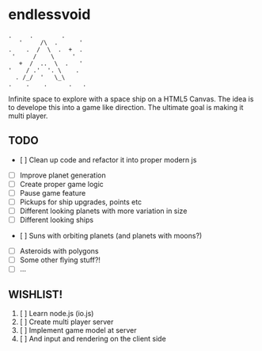 # endlessvoid

    .     .        .    
       '     /\  .      '
    .    .  /  \  .  +  .
     '     /    \     '
       +  /  ..  \  .   '
    '    / .'  '. \    .
      . /_/  '   \_\
    .    .    .      .   .

Infinite space to explore with a space ship on a HTML5 Canvas.
The idea is to develope this into a game like direction.
The ultimate goal is making it multi player.


## TODO

* [ ] Clean up code and refactor it into proper modern js
* [ ] Improve planet generation
* [ ] Create proper game logic
* [ ] Pause game feature
* [ ] Pickups for ship upgrades, points etc
* [ ] Different looking planets with more variation in size
* [ ] Different looking ships
* [ ] Suns with orbiting planets (and planets with moons?)
* [ ] Asteroids with polygons
* [ ] Some other flying stuff?!
* [ ] ...

## WISHLIST!
1. [ ] Learn node.js (io.js)
2. [ ] Create multi player server
3. [ ] Implement game model at server
4. [ ] And input and rendering on the client side
